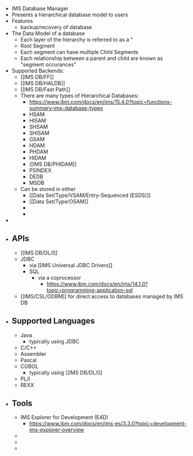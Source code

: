 - IMS Database Manager
- Presents a hierarchical database model to users
- Features
	- backup/recovery of database
- The Data Model of a database
	- Each layer of the hierarchy is referred to as a "
	- Root Segment
	- Each segment can have multiple Child Segments
	- Each relationship between a parent and child are known as "segment occurances"
- Supported Backends:
	- [[IMS DB/FF]]
	- [[IMS DB/HALDB]]
	- [[IMS DB/Fast Path]]
	- There are many types of Hierarchical Databases:
		- https://www.ibm.com/docs/en/ims/15.4.0?topic=functions-summary-ims-database-types
		- HSAM
		- HISAM
		- SHSAM
		- SHISAM
		- GSAM
		- HDAM
		- PHDAM
		- HIDAM
		- [[IMS DB/PHIDAM]]
		- PSINDEX
		- DEDB
		- MSDB
	- Can be stored in either
		- [[Data Set/Type/VSAM/Entry-Sequenced (ESDS)]]
		- [[Data Set/Type/OSAM]]
		-
		-
-
- ## APIs
	- [[IMS DB/DL/I]]
	- JDBC
		- via [[IMS Universal JDBC Drivers]]
		- SQL
			- via a coprocessor
				- https://www.ibm.com/docs/en/ims/14.1.0?topic=programming-application-sql
	- [[IMS/CSL/ODBM]] for direct access to databases managed by IMS DB
- ## Supported Languages
	- Java
		- typically using JDBC
	- C/C++
	- Assembler
	- Pascal
	- COBOL
		- typically using [[IMS DB/DL/I]]
	- PL/I
	- REXX
- ## Tools
	- IMS Explorer for Development (E4D)
		- https://www.ibm.com/docs/en/ims-es/3.3.0?topic=development-ims-explorer-overview
	-
	-
	-
